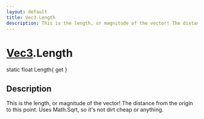 ```yaml
---
layout: default
title: Vec3.Length
description: This is the length, or magnitude of the vector! The distance from the origin to this point. Uses Math.Sqrt, so it's not dirt cheap or anything.
---
```

# [Vec3]({{site.url}}/Pages/Reference/Vec3.html).Length

<div class='signature' markdown='1'>
static float Length{ get }
</div>

## Description
This is the length, or magnitude of the vector! The
distance from the origin to this point. Uses Math.Sqrt, so it's
not dirt cheap or anything.

